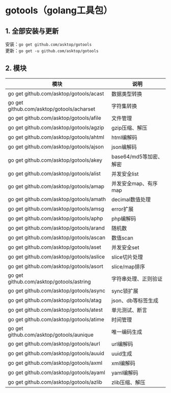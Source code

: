 # gotools（golang工具包）

## 1. 全部安装与更新

安装：`go get github.com/asktop/gotools`  
更新：`go get -u github.com/asktop/gotools`

## 2. 模块
| 模块 | 说明 |
| --- | --- |
| go get github.com/asktop/gotools/acast    | 数据类型转换 |
| go get github.com/asktop/gotools/acharset | 字符集转换 |
| go get github.com/asktop/gotools/afile    | 文件管理 |
| go get github.com/asktop/gotools/agzip    | gzip压缩、解压 |
| go get github.com/asktop/gotools/ahtml    | html编解码 |
| go get github.com/asktop/gotools/ajson    | json编解码 |
| go get github.com/asktop/gotools/akey     | base64/md5等加密、解密 |
| go get github.com/asktop/gotools/alist    | 并发安全list |
| go get github.com/asktop/gotools/amap     | 并发安全map、有序map |
| go get github.com/asktop/gotools/amath    | decimal数值处理 |
| go get github.com/asktop/gotools/amsg     | error扩展 |
| go get github.com/asktop/gotools/aphp     | php编解码 |
| go get github.com/asktop/gotools/arand    | 随机数 |
| go get github.com/asktop/gotools/ascan    | 数值scan |
| go get github.com/asktop/gotools/aset     | 并发安全set |
| go get github.com/asktop/gotools/aslice   | slice切片处理 |
| go get github.com/asktop/gotools/asort    | slice/map排序 |
| go get github.com/asktop/gotools/astring  | 字符串处理、正则验证 |
| go get github.com/asktop/gotools/async    | sync锁扩展 |
| go get github.com/asktop/gotools/atag     | json、db等标签生成 |
| go get github.com/asktop/gotools/atest    | 单元测试、断言 |
| go get github.com/asktop/gotools/atime    | 时间管理 |
| go get github.com/asktop/gotools/aunique  | 唯一编码生成 |
| go get github.com/asktop/gotools/aurl     | url编解码 |
| go get github.com/asktop/gotools/auuid    | uuid生成 |
| go get github.com/asktop/gotools/axml     | xml编解码 |
| go get github.com/asktop/gotools/ayaml    | yaml编解码 |
| go get github.com/asktop/gotools/azlib    | zlib压缩、解压 |
